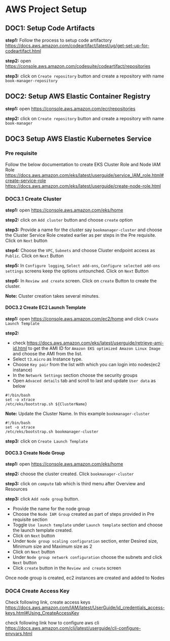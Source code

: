 # AWS Project Setup

## DOC1: Setup Code Artifacts

__step1:__ Follow the process to setup code artifactory https://docs.aws.amazon.com/codeartifact/latest/ug/get-set-up-for-codeartifact.html

__step2:__ open https://console.aws.amazon.com/codesuite/codeartifact/repositories

__step3:__ click on `Create repository` button and create a repository with name `book-manager-repository`

## DOC2: Setup AWS Elastic Container Registry

__step1:__ open https://console.aws.amazon.com/ecr/repositories

__step2:__ click on `Create repository` button and create a repository with name `book-manager`

## DOC3 Setup AWS Elastic Kubernetes Service

### Pre requisite

Follow the below documentation to create EKS Cluster Role and Node IAM Role
https://docs.aws.amazon.com/eks/latest/userguide/service_IAM_role.html#create-service-role
https://docs.aws.amazon.com/eks/latest/userguide/create-node-role.html


### DOC3.1 Create Cluster

__step1:__ open https://console.aws.amazon.com/eks/home

__step2:__ click on `Add cluster` button and choose `create` option

__step3:__ Provide a name for the cluster say `bookmanager-cluster` and choose the Cluster Service Role created earlier as per steps in the Pre requisite. Click on `Next` button

__step4:__ Choose the `VPC`, `Subnets` and choose Cluster endpoint access as `Public`. Click on `Next` Button

__step5:__ In `Configure logging`, `Select add-ons`, `Configure selected add-ons settings` screens
 keep the options untounched. Click on `Next` Button

__step6:__ In `Review and create` screen. Click on `create` Button to create the cluster.

__Note:__ Cluster creation takes several minutes.

#### DOC3.2 Create EC2 Launch Template 

__step1:__ open https://console.aws.amazon.com/ec2/home and click `Create Launch Template`

__step2:__ 
- check https://docs.aws.amazon.com/eks/latest/userguide/retrieve-ami-id.html to get the AMI ID for `Amazon EKS optimized Amazon Linux Image` and choose the AMI from the list. 
- Select `t3.micro` as Instance type.
- Choose `Key pair` from the list with which you can login into nodes(ec2 instance)
- In the `Network Settings` section choose the security groups
- Open `Advaced details` tab and scroll to last and update `User data` as below
```
#!/bin/bash
set -o xtrace
/etc/eks/bootstrap.sh ${ClusterName}
```

__Note:__ Update the Cluster Name. In this example `bookmanager-cluster`

```
#!/bin/bash
set -o xtrace
/etc/eks/bootstrap.sh bookmanager-cluster
```
__step3:__ click on `Create Launch Template`

#### DOC3.3 Create Node Group 

__step1:__ open https://console.aws.amazon.com/eks/home

__step2:__ choose the cluster created. Click `bookmanager-cluster`

__step3:__ click on `compute` tab which is third menu after Overview and Resources

__step3:__ click `Add node group` button. 
- Provide the name for the node group
- Choose the `Node IAM Group` created as part of steps provided in Pre requisite section
- Toggle `Use launch template` under `Launch template` section and choose the launch template created.
- Click on `Next` button
- Under `Node group scaling configuration` section, enter Desired size, Minimum size and Maximum size as 2
- Click on `Next` button
- Under `Node group network configuration` choose the subnets and click `Next` button 
- Click `create` button in the `Review and create` screen

Once node group is created, ec2 instances are created and added to Nodes

### DOC4 Create Access Key 

Check following link, create access keys
https://docs.aws.amazon.com/IAM/latest/UserGuide/id_credentials_access-keys.html#Using_CreateAccessKey

check following link how to configure aws cli
https://docs.aws.amazon.com/cli/latest/userguide/cli-configure-envvars.html